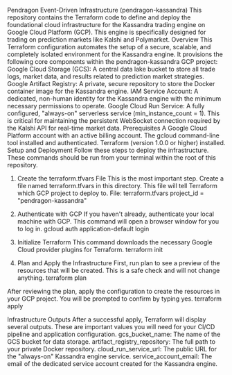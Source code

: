 Pendragon Event-Driven Infrastructure (pendragon-kassandra)
This repository contains the Terraform code to define and deploy the foundational cloud infrastructure for the Kassandra trading engine on Google Cloud Platform (GCP). This engine is specifically designed for trading on prediction markets like Kalshi and Polymarket.
Overview
This Terraform configuration automates the setup of a secure, scalable, and completely isolated environment for the Kassandra engine. It provisions the following core components within the pendragon-kassandra GCP project:
Google Cloud Storage (GCS): A central data lake bucket to store all trade logs, market data, and results related to prediction market strategies.
Google Artifact Registry: A private, secure repository to store the Docker container image for the Kassandra engine.
IAM Service Account: A dedicated, non-human identity for the Kassandra engine with the minimum necessary permissions to operate.
Google Cloud Run Service: A fully configured, "always-on" serverless service (min_instance_count = 1). This is critical for maintaining the persistent WebSocket connection required by the Kalshi API for real-time market data.
Prerequisites
A Google Cloud Platform account with an active billing account.
The gcloud command-line tool installed and authenticated.
Terraform (version 1.0.0 or higher) installed.
Setup and Deployment
Follow these steps to deploy the infrastructure. These commands should be run from your terminal within the root of this repository.
1. Create the terraform.tfvars File
This is the most important step. Create a file named terraform.tfvars in this directory. This file will tell Terraform which GCP project to deploy to.
File: terraform.tfvars
project_id = "pendragon-kassandra"


2. Authenticate with GCP
If you haven't already, authenticate your local machine with GCP. This command will open a browser window for you to log in.
gcloud auth application-default login


3. Initialize Terraform
This command downloads the necessary Google Cloud provider plugins for Terraform.
terraform init


4. Plan and Apply the Infrastructure
First, run plan to see a preview of the resources that will be created. This is a safe check and will not change anything.
terraform plan


After reviewing the plan, apply the configuration to create the resources in your GCP project. You will be prompted to confirm by typing yes.
terraform apply


Infrastructure Outputs
After a successful apply, Terraform will display several outputs. These are important values you will need for your CI/CD pipeline and application configuration.
gcs_bucket_name: The name of the GCS bucket for data storage.
artifact_registry_repository: The full path to your private Docker repository.
cloud_run_service_url: The public URL for the "always-on" Kassandra engine service.
service_account_email: The email of the dedicated service account created for the Kassandra engine.
